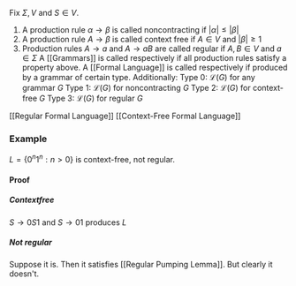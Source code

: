 Fix $\Sigma,V$ and $S\in V$.
1. A production rule $\alpha\to \beta$ is called noncontracting if $\lvert \alpha \rvert\leq \lvert \beta \rvert$
2. A production rule $A\to \beta$ is called context free if $A\in V$ and $\lvert \beta \rvert\geq1$
3. Production rules $A\to a$ and $A\to aB$ are called regular if $A,B\in V$ and $a\in \Sigma$
A [[Grammars]] is called respectively if all production rules satisfy a property above.
A [[Formal Language]] is called respectively if produced by a grammar of certain type.
Additionally:
Type 0: $\mathcal{L}(G)$ for any grammar $G$
Type 1: $\mathcal{L}(G)$ for noncontracting $G$
Type 2: $\mathcal{L}(G)$ for context-free $G$ 
Type 3: $\mathcal{L}(G)$ for regular $G$ 

[[Regular Formal Language]]
[[Context-Free Formal Language]]

### Example
$L=\{ 0^{n}1^{n}:n>0 \}$ is context-free, not regular.
#### Proof
##### Contextfree
$S\to 0S 1$ and $S\to 01$ produces $L$
##### Not regular
Suppose it is. Then it satisfies [[Regular Pumping Lemma]]. 
But clearly it doesn't. 
